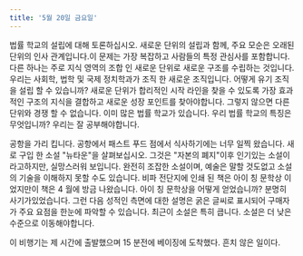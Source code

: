 ```yaml
---
title: '5월 20일 금요일'
---
```

법률 학교의 설립에 대해 토론하십시오. 새로운 단위의 설립과 함께, 주요 모순은 오래된 단위의 인사 관계입니다.이 문제는 가장 복잡하고 사람들의 특정 관심사를 포함합니다. 다른 하나는 주로 지식 영역의 조합 인 새로운 단위로 새로운 구조를 수립하는 것입니다. 우리는 사회학, 법학 및 국제 정치학과가 조직 한 새로운 조직입니다. 어떻게 유기 조직을 설립 할 수 있습니까? 새로운 단위가 합리적인 시작 라인을 찾을 수 있도록 가장 효과적인 구조의 지식을 결합하고 새로운 성장 포인트를 찾아야합니다. 그렇지 않으면 다른 단위와 경쟁 할 수 없습니다. 이미 많은 법률 학교가 있습니다. 우리 법률 학교의 특징은 무엇입니까? 우리는 잘 공부해야합니다.

공항을 가리 킵니다. 공항에서 패스트 푸드 점에서 식사하기에는 너무 일찍 왔습니다. 새로 구입 한 소설 "뉴타운"을 살펴보십시오. 그것은 "자본의 폐지"이후 인기있는 소설이라고하지만, 실망스러워 보입니다. 완전히 조잡한 소설이며, 예술은 말할 것도없고 소설의 기술을 이해하지 못할 수도 있습니다. 비파 전단지에 인쇄 된 책은 아이 칭 문학상 이었지만이 책은 4 월에 방금 나왔습니다. 아이 칭 문학상을 어떻게 얻었습니까? 분명히 사기가있었습니다. 그런 다음 성적인 측면에 대한 설명은 굵은 글씨로 표시되어 구매자가 주요 요점을 한눈에 파악할 수 있습니다. 최근이 소설은 특히 큽니다. 소설은 더 낮은 수준으로 이동해야합니다.

이 비행기는 제 시간에 출발했으며 15 분전에 베이징에 도착했다. 흔치 않은 일이다.